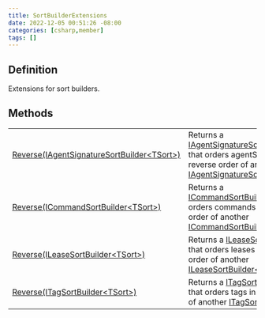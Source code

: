 ```yaml
---
title: SortBuilderExtensions
date: 2022-12-05 00:51:26 -08:00
categories: [csharp,member]
tags: []
---
```


## Definition

Extensions for sort builders.

## Methods
<table><tr><td><!--/posts/csharp.member.entitydb.common.extensions.sortbuilderextensions.reverse/--><a href='#'>Reverse(IAgentSignatureSortBuilder&lt;TSort&gt;)</a></td><td>
Returns a <a href='/posts/csharp.member.entitydb.abstractions.queries.sortbuilders.iagentsignaturesortbuilder`1/'>IAgentSignatureSortBuilder&lt;TSort&gt;</a> that orders agentSignatures in the reverse order of
another
<a href='/posts/csharp.member.entitydb.abstractions.queries.sortbuilders.iagentsignaturesortbuilder`1/'>IAgentSignatureSortBuilder&lt;TSort&gt;</a>.
</td></tr><tr><td><!--/posts/csharp.member.entitydb.common.extensions.sortbuilderextensions.reverse/--><a href='#'>Reverse(ICommandSortBuilder&lt;TSort&gt;)</a></td><td>
Returns a <a href='/posts/csharp.member.entitydb.abstractions.queries.sortbuilders.icommandsortbuilder`1/'>ICommandSortBuilder&lt;TSort&gt;</a> that orders commands in the reverse order of another
<a href='/posts/csharp.member.entitydb.abstractions.queries.sortbuilders.icommandsortbuilder`1/'>ICommandSortBuilder&lt;TSort&gt;</a>.
</td></tr><tr><td><!--/posts/csharp.member.entitydb.common.extensions.sortbuilderextensions.reverse/--><a href='#'>Reverse(ILeaseSortBuilder&lt;TSort&gt;)</a></td><td>
Returns a <a href='/posts/csharp.member.entitydb.abstractions.queries.sortbuilders.ileasesortbuilder`1/'>ILeaseSortBuilder&lt;TSort&gt;</a> that orders leases in the reverse order of another
<a href='/posts/csharp.member.entitydb.abstractions.queries.sortbuilders.ileasesortbuilder`1/'>ILeaseSortBuilder&lt;TSort&gt;</a>.
</td></tr><tr><td><!--/posts/csharp.member.entitydb.common.extensions.sortbuilderextensions.reverse/--><a href='#'>Reverse(ITagSortBuilder&lt;TSort&gt;)</a></td><td>
Returns a <a href='/posts/csharp.member.entitydb.abstractions.queries.sortbuilders.itagsortbuilder`1/'>ITagSortBuilder&lt;TSort&gt;</a> that orders tags in the reverse order of another
<a href='/posts/csharp.member.entitydb.abstractions.queries.sortbuilders.itagsortbuilder`1/'>ITagSortBuilder&lt;TSort&gt;</a>.
</td></tr></table>
